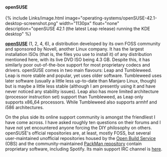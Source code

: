 #### openSUSE
{% include Links/image.html image="operating-systems/openSUSE-42.1-desktop-screenshot.png" width="1130px" float="none" description="openSUSE 42.1 (the latest Leap release) running the KDE desktop" %}

[**openSUSE**](https://www.opensuse.org/) (1, 2, 4, 6), a distribution developed by its own FOSS community and sponsored by Novell, another Linux company. It has the largest installation ISOs (that is, the files you use to install it) of any distribution mentioned here, with its live DVD ISO being 4.3 GB. Despite this, it has similarly poor out-of-the-box support for most proprietary codecs and drivers. openSUSE comes in two main flavours: Leap and Tumbleweed. Leap is more stable and popular, yet uses older software. Tumbleweed uses later software (usually a little less up-to-date than Manjaro Linux, though) but is maybe a little less stable (although I am presently using it and have never noticed any stability issues). Leap also has more limited architecture (processor instruction set) support than Tumbleweed, as Leap only supports x86_64 processors. While Tumbleweed also supports armhf and i586 architectures.

On the plus side its online support community is amongst the friendliest I have come across. I have asked roughly ten questions on their forums and I have not yet encountered anyone forcing the DIY philosophy on others. openSUSE's official repositories are, at least, mostly FOSS, but several user-maintained unofficial repositories housed by the [Open Build Service](https://build.opensuse.org) (OBS) and the community-maintained [PackMan repository](http://packman.links2linux.org/) contain proprietary software, including Spotify. Its main support IRC channel is [here](irc://irc.freenode.net/suse).
